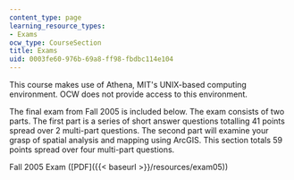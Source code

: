 ```yaml
---
content_type: page
learning_resource_types:
- Exams
ocw_type: CourseSection
title: Exams
uid: 0003fe60-976b-69a8-ff98-fbdbc114e104
---
```


This course makes use of Athena, MIT's UNIX-based computing environment. OCW does not provide access to this environment.

The final exam from Fall 2005 is included below. The exam consists of two parts. The first part is a series of short answer questions totalling 41 points spread over 2 multi-part questions. The second part will examine your grasp of spatial analysis and mapping using ArcGIS. This section totals 59 points spread over four multi-part questions.

Fall 2005 Exam ([PDF]({{< baseurl >}}/resources/exam05))
